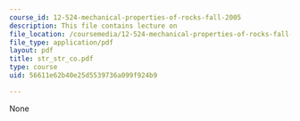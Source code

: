 ```yaml
---
course_id: 12-524-mechanical-properties-of-rocks-fall-2005
description: This file contains lecture on
file_location: /coursemedia/12-524-mechanical-properties-of-rocks-fall-2005/56611e62b40e25d5539736a099f924b9_str_str_co.pdf
file_type: application/pdf
layout: pdf
title: str_str_co.pdf
type: course
uid: 56611e62b40e25d5539736a099f924b9

---
```

None